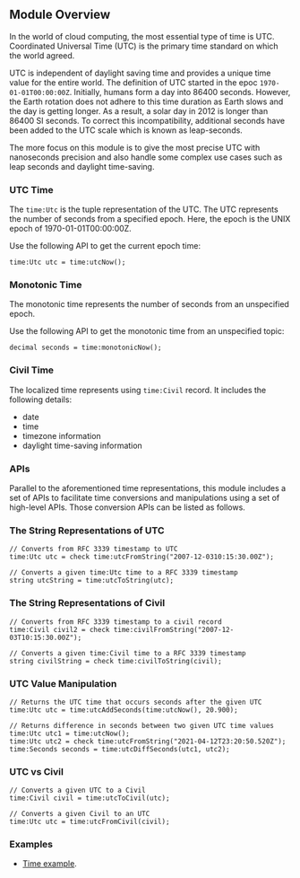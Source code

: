 ## Module Overview

In the world of cloud computing, the most essential type of time is UTC. Coordinated Universal Time (UTC) is the primary time standard on which the world agreed.

UTC is independent of daylight saving time and provides a unique time value for the entire world. 
The definition of UTC started in the epoc `1970-01-01T00:00:00Z`. Initially, humans form a day into 86400 seconds. 
However, the Earth rotation does not adhere to this time duration as Earth slows and the day is getting longer. 
As a result, a solar day in 2012 is longer than 86400 SI seconds. 
To correct this incompatibility, additional seconds have been added to the UTC scale which is known as leap-seconds.

The more focus on this module is to give the most precise UTC with nanoseconds precision and also handle some complex use cases such as leap seconds and daylight time-saving.

### UTC Time
The `time:Utc` is the tuple representation of the UTC. The UTC represents the number of seconds from a
specified epoch. Here, the epoch is the UNIX epoch of 1970-01-01T00:00:00Z.

Use the following API to get the current epoch time:
```ballerina
time:Utc utc = time:utcNow();
```

### Monotonic Time
The monotonic time represents the number of seconds from an unspecified epoch.

Use the following API to get the monotonic time from an unspecified topic:
```ballerina
decimal seconds = time:monotonicNow();
```

### Civil Time
The localized time represents using `time:Civil` record. It includes the following details:
- date
- time
- timezone information
- daylight time-saving information

### APIs
Parallel to the aforementioned time representations, this module includes a set of APIs to facilitate time conversions
and manipulations using a set of high-level APIs. Those conversion APIs can be listed as follows.

### The String Representations of UTC
```ballerina
// Converts from RFC 3339 timestamp to UTC
time:Utc utc = check time:utcFromString("2007-12-0310:15:30.00Z");

// Converts a given time:Utc time to a RFC 3339 timestamp
string utcString = time:utcToString(utc);
```

### The String Representations of Civil
```ballerina
// Converts from RFC 3339 timestamp to a civil record
time:Civil civil2 = check time:civilFromString("2007-12-03T10:15:30.00Z");

// Converts a given time:Civil time to a RFC 3339 timestamp
string civilString = check time:civilToString(civil);
```

### UTC Value Manipulation
```ballerina
// Returns the UTC time that occurs seconds after the given UTC
time:Utc utc = time:utcAddSeconds(time:utcNow(), 20.900);

// Returns difference in seconds between two given UTC time values
time:Utc utc1 = time:utcNow();
time:Utc utc2 = check time:utcFromString("2021-04-12T23:20:50.520Z");
time:Seconds seconds = time:utcDiffSeconds(utc1, utc2);
```

### UTC vs Civil
```ballerina
// Converts a given UTC to a Civil
time:Civil civil = time:utcToCivil(utc);

// Converts a given Civil to an UTC
time:Utc utc = time:utcFromCivil(civil);
```

### Examples 
- [Time example](https://ballerina.io/learn/by-example/time.html).

